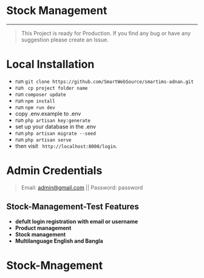 # Stock Management
-----------------
> This Project is ready for Production. If you find any bug or have any suggestion please create an Issue.

# Local Installation

- run `` git clone https://github.com/SmartWebSource/smartims-adnan.git ``
- run `` cp project folder name``
- run ``composer update `` 
- run `` npm install ``
- run ``npm run dev``
- copy .env.example to .env
- run `` php artisan key:generate ``
- set up your database in the .env
- run `` php artisan migrate --seed ``
- run `` php artisan serve ``
- then visit `` http://localhost:8000/login``.


# Admin Credentials
> Email: admin@gmail.com || Password: password


## Stock-Management-Test Features


- **defult login registration with email or username**
- **Product management**
- **Stock  management**
- **Multilanguage English and Bangla**

# Stock-Mnagement
